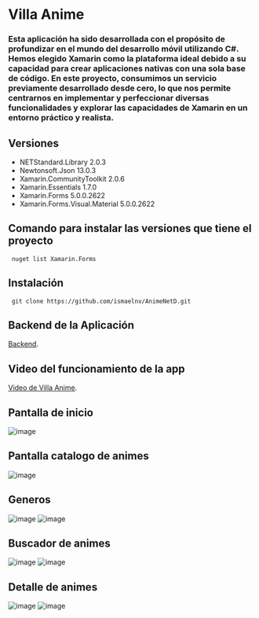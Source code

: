 # Villa Anime

### Esta aplicación ha sido desarrollada con el propósito de profundizar en el mundo del desarrollo móvil utilizando C#. Hemos elegido Xamarin como la plataforma ideal debido a su capacidad para crear aplicaciones nativas con una sola base de código. En este proyecto, consumimos un servicio previamente desarrollado desde cero, lo que nos permite centrarnos en implementar y perfeccionar diversas funcionalidades y explorar las capacidades de Xamarin en un entorno práctico y realista.

## Versiones

* NETStandard.Library 2.0.3
* Newtonsoft.Json 13.0.3
* Xamarin.CommunityToolkit 2.0.6
* Xamarin.Essentials 1.7.0
* Xamarin.Forms 5.0.0.2622
* Xamarin.Forms.Visual.Material 5.0.0.2622

## Comando para instalar las versiones que tiene el proyecto
```  nuget list Xamarin.Forms  ```

## Instalación
```  git clone https://github.com/ismaelnv/AnimeNetD.git  ``` 

## Backend de la Aplicación
[Backend](https://github.com/ismaelnv/Anime.net).

## Video del funcionamiento de la app
[Video de Villa Anime](https://www.tiktok.com/@ismaelnv/video/7398193886494985478?is_from_webapp=1&sender_device=pc&web_id=7292198198562866693).

## Pantalla de inicio 
![image](https://github.com/user-attachments/assets/b000010a-3587-4c48-8b06-258ccaad8aa5)

## Pantalla catalogo de animes
![image](https://github.com/user-attachments/assets/92ddc27d-76f0-4613-acf7-5802699dc13b)

## Generos
![image](https://github.com/user-attachments/assets/f5880897-653b-4e2d-8b99-d5204c514b75) ![image](https://github.com/user-attachments/assets/be4e78a9-86e7-47d4-9693-3d0883beed50)

## Buscador de animes
![image](https://github.com/user-attachments/assets/939fc53a-d11c-48ba-8de4-a69ce8d4c9d4) ![image](https://github.com/user-attachments/assets/e7c4679a-4aee-4022-a1e1-174a8003498c)

## Detalle de animes
![image](https://github.com/user-attachments/assets/e8491410-c043-4808-918f-2bdbe5ea75af) ![image](https://github.com/user-attachments/assets/fb1397a2-7409-4739-b26e-c7c5dce2595b)















